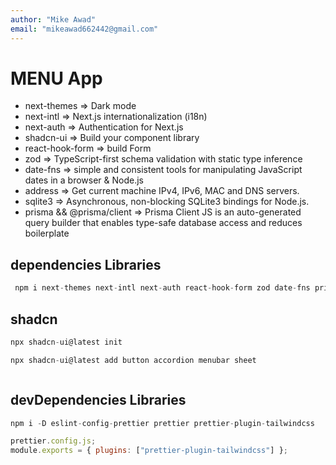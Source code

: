 ```yaml
---
author: "Mike Awad"
email: "mikeawad662442@gmail.com"
---
```


# MENU App

- next-themes => Dark mode
- next-intl => Next.js internationalization (i18n)
- next-auth => Authentication for Next.js
- shadcn-ui => Build your component library
- react-hook-form => build Form
- zod => TypeScript-first schema validation with static type inference
- date-fns => simple and consistent tools for manipulating JavaScript dates in a browser & Node.js
- address => Get current machine IPv4, IPv6, MAC and DNS servers.
- sqlite3 => Asynchronous, non-blocking SQLite3 bindings for Node.js.
- prisma && @prisma/client => Prisma Client JS is an auto-generated query builder that enables type-safe database access and reduces boilerplate

## dependencies Libraries

```js
 npm i next-themes next-intl next-auth react-hook-form zod date-fns prisma address @prisma/client sqlite3
```

## shadcn

```js
npx shadcn-ui@latest init

npx shadcn-ui@latest add button accordion menubar sheet
```

```js

```

## devDependencies Libraries

```js
npm i -D eslint-config-prettier prettier prettier-plugin-tailwindcss
```

```js
prettier.config.js;
module.exports = { plugins: ["prettier-plugin-tailwindcss"] };
```
